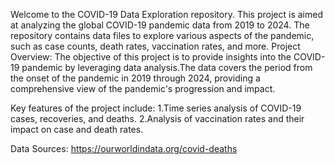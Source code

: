 Welcome to the COVID-19 Data Exploration repository. This project is aimed at analyzing the global COVID-19 pandemic data from 2019 to 2024. The repository contains data files to explore various aspects of the pandemic, such as case counts, death rates, vaccination rates, and more.
Project Overview:
The objective of this project is to provide insights into the COVID-19 pandemic by leveraging data analysis.The data covers the period from the onset of the pandemic in 2019 through 2024, providing a comprehensive view of the pandemic's progression and impact.


Key features of the project include:
1.Time series analysis of COVID-19 cases, recoveries, and deaths.
2.Analysis of vaccination rates and their impact on case and death rates.

Data Sources:
https://ourworldindata.org/covid-deaths
